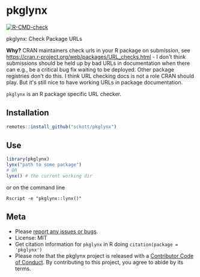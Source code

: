 pkglynx
=======

<!-- README.md is generated from README.Rmd. Please edit that file -->



[![R-CMD-check](https://github.com/sckott/pkglynx/workflows/R-CMD-check/badge.svg)](https://github.com/sckott/pkglynx/actions?query=workflow%3AR-CMD-check)


pkglynx: Check Package URLs

__Why?__ CRAN maintainers check urls in your R package on submission, see https://cran.r-project.org/web/packages/URL_checks.html - I don't think submissions should be held up by bad URLs in documentation when there can e.g., be a critical bug fix waiting to be deployed. Other package registries don't do this. I think URL checking docs is not a role CRAN should play. But it's still nice to have working URLs in package documentation. 

`pkglynx` is an R package specific URL checker.

## Installation

``` r
remotes::install_github("sckott/pkglynx")
```

## Use


```r
library(pkglynx)
lynx("path to some package")
# OR
lynx() # the current working dir
```

or on the command line

```
Rscript -e "pkglynx::lynx()"
```

## Meta

* Please [report any issues or bugs](https://github.com/sckott/pkglynx/issues).
* License: MIT
* Get citation information for `pkglynx` in R doing `citation(package = 'pkglynx')`
* Please note that the pkglynx project is released with a [Contributor Code of Conduct](https://contributor-covenant.org/version/2/0/CODE_OF_CONDUCT.html). By contributing to this project, you agree to abide by its terms.
